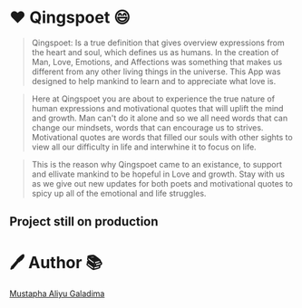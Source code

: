 # :heart: Qingspoet :smile:

> Qingspoet: Is a true definition that gives overview expressions from the heart and soul,
> which defines us as humans. In the creation of Man, Love, Emotions, and Affections
> was something that makes us different from any other living things in the universe.
> This App was designed to help mankind to learn and to appreciate what love is.

> Here at Qingspoet you are about to experience the true nature of human expressions
> and motivational quotes that will uplift the mind and growth. Man can't do it alone
> and so we all need words that can change our mindsets, words that can encourage us
> to strives. Motivational quotes are words that filled our souls with other sights to
> view all our difficulty in life and interwhine it to focus on life.

> This is the reason why Qingspoet came to an existance, to support and ellivate mankind
> to be hopeful in Love and growth. Stay with us as we give out new updates for both poets
> and motivational quotes to spicy up all of the emotional and life struggles.

## Project still on production

# :pen: Author :books:

[Mustapha Aliyu Galadima](https://github.com/MG-Musty/)
